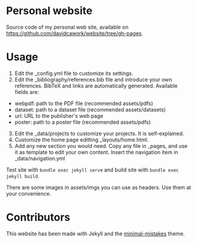 # Personal website
Source code of my personal web site, available on https://github.com/davidcawork/website/tree/gh-pages.

# Usage
1. Edit the _config.yml file to customize its settings.
2. Edit the _bibliography/references.bib file and introduce your own references. BibTeX and links are automatically generated. Available fields are: 
  - webpdf: path to the PDF file (recommended assets/pdfs)
  - dataset: path to a dataset file (recommended assets/datasets)
  - url: URL to the publisher's web page
  - poster: path to a poster file (recommended assets/pdfs)
3. Edit the _data/projects to customize your projects. It is self-explained.
4. Customize the home page editting _layouts/home.html.
5. Add any new section you would need. Copy any file in _pages, and use it as template to edit your own content. Insert the navigation item in _data/navigation.yml

Test site with `bundle exec jekyll serve` and build site with `bundle exec jekyll build`.


There are some images in assets/imgs you can use as headers. Use them at your convenience.

# Contributors
This website has been made with Jekyll and the [minimal-mistakes](https://github.com/mmistakes/minimal-mistakes) theme.
